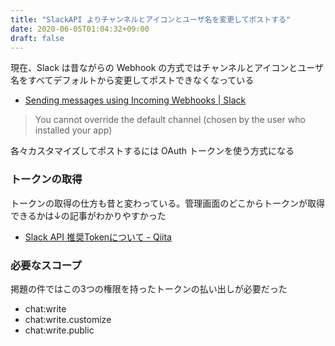 ```yaml
---
title: "SlackAPI よりチャンネルとアイコンとユーザ名を変更してポストする"
date: 2020-06-05T01:04:32+09:00
draft: false
---
```


現在、Slack は昔ながらの Webhook の方式ではチャンネルとアイコンとユーザ名をすべてデフォルトから変更してポストできなくなっている

- [Sending messages using Incoming Webhooks | Slack](https://api.slack.com/messaging/webhooks)

> You cannot override the default channel (chosen by the user who installed your app)

各々カスタマイズしてポストするには OAuth トークンを使う方式になる

### トークンの取得

トークンの取得の仕方も昔と変わっている。管理画面のどこからトークンが取得できるかは↓の記事がわかりやすかった

- [Slack API 推奨Tokenについて - Qiita](https://qiita.com/ykhirao/items/3b19ee6a1458cfb4ba21)


### 必要なスコープ

掲題の件ではこの3つの権限を持ったトークンの払い出しが必要だった

- chat:write
- chat:write.customize
- chat:write.public
